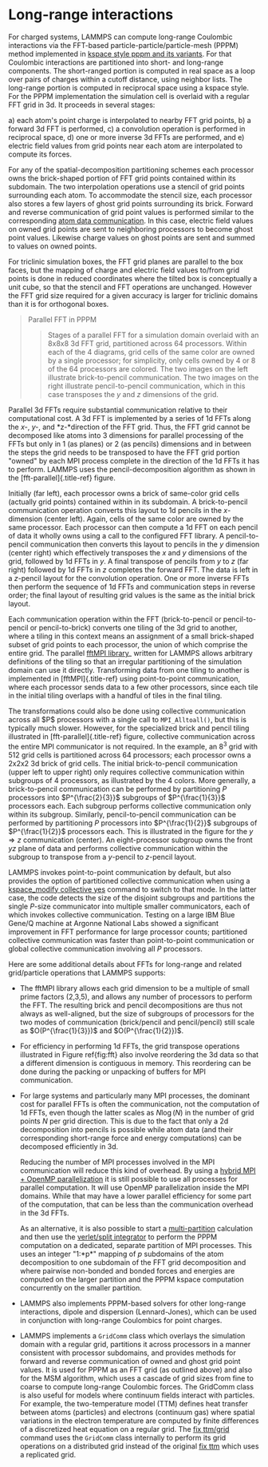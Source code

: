 # Long-range interactions

For charged systems, LAMMPS can compute long-range Coulombic
interactions via the FFT-based particle-particle/particle-mesh (PPPM)
method implemented in [kspace style pppm and its
variants](kspace_style). For that Coulombic interactions are partitioned
into short- and long-range components. The short-ranged portion is
computed in real space as a loop over pairs of charges within a cutoff
distance, using neighbor lists. The long-range portion is computed in
reciprocal space using a kspace style. For the PPPM implementation the
simulation cell is overlaid with a regular FFT grid in 3d. It proceeds
in several stages:

a)  each atom\'s point charge is interpolated to nearby FFT grid points,
b)  a forward 3d FFT is performed,
c)  a convolution operation is performed in reciprocal space,
d)  one or more inverse 3d FFTs are performed, and
e)  electric field values from grid points near each atom are
    interpolated to compute its forces.

For any of the spatial-decomposition partitioning schemes each processor
owns the brick-shaped portion of FFT grid points contained within its
subdomain. The two interpolation operations use a stencil of grid points
surrounding each atom. To accommodate the stencil size, each processor
also stores a few layers of ghost grid points surrounding its brick.
Forward and reverse communication of grid point values is performed
similar to the corresponding [atom data
communication](Developer_par_comm). In this case, electric field values
on owned grid points are sent to neighboring processors to become ghost
point values. Likewise charge values on ghost points are sent and summed
to values on owned points.

For triclinic simulation boxes, the FFT grid planes are parallel to the
box faces, but the mapping of charge and electric field values to/from
grid points is done in reduced coordinates where the tilted box is
conceptually a unit cube, so that the stencil and FFT operations are
unchanged. However the FFT grid size required for a given accuracy is
larger for triclinic domains than it is for orthogonal boxes.

> Parallel FFT in PPPM
>
> > Stages of a parallel FFT for a simulation domain overlaid with an
> > 8x8x8 3d FFT grid, partitioned across 64 processors. Within each of
> > the 4 diagrams, grid cells of the same color are owned by a single
> > processor; for simplicity, only cells owned by 4 or 8 of the 64
> > processors are colored. The two images on the left illustrate
> > brick-to-pencil communication. The two images on the right
> > illustrate pencil-to-pencil communication, which in this case
> > transposes the *y* and *z* dimensions of the grid.

Parallel 3d FFTs require substantial communication relative to their
computational cost. A 3d FFT is implemented by a series of 1d FFTs along
the *x-*, *y-*, and *z-*direction of the FFT grid. Thus, the FFT grid
cannot be decomposed like atoms into 3 dimensions for parallel
processing of the FFTs but only in 1 (as planes) or 2 (as pencils)
dimensions and in between the steps the grid needs to be transposed to
have the FFT grid portion \"owned\" by each MPI process complete in the
direction of the 1d FFTs it has to perform. LAMMPS uses the
pencil-decomposition algorithm as shown in the
[fft-parallel]{.title-ref} figure.

Initially (far left), each processor owns a brick of same-color grid
cells (actually grid points) contained within in its subdomain. A
brick-to-pencil communication operation converts this layout to 1d
pencils in the *x*-dimension (center left). Again, cells of the same
color are owned by the same processor. Each processor can then compute a
1d FFT on each pencil of data it wholly owns using a call to the
configured FFT library. A pencil-to-pencil communication then converts
this layout to pencils in the *y* dimension (center right) which
effectively transposes the *x* and *y* dimensions of the grid, followed
by 1d FFTs in *y*. A final transpose of pencils from *y* to *z* (far
right) followed by 1d FFTs in *z* completes the forward FFT. The data is
left in a *z*-pencil layout for the convolution operation. One or more
inverse FFTs then perform the sequence of 1d FFTs and communication
steps in reverse order; the final layout of resulting grid values is the
same as the initial brick layout.

Each communication operation within the FFT (brick-to-pencil or
pencil-to-pencil or pencil-to-brick) converts one tiling of the 3d grid
to another, where a tiling in this context means an assignment of a
small brick-shaped subset of grid points to each processor, the union of
which comprise the entire grid. The parallel [fftMPI
library](https://lammps.github.io/fftmpi/)\_ written for LAMMPS allows
arbitrary definitions of the tiling so that an irregular partitioning of
the simulation domain can use it directly. Transforming data from one
tiling to another is implemented in [fftMPI]{.title-ref} using
point-to-point communication, where each processor sends data to a few
other processors, since each tile in the initial tiling overlaps with a
handful of tiles in the final tiling.

The transformations could also be done using collective communication
across all \$P\$ processors with a single call to `MPI_Alltoall()`, but
this is typically much slower. However, for the specialized brick and
pencil tiling illustrated in [fft-parallel]{.title-ref} figure,
collective communication across the entire MPI communicator is not
required. In the example, an $8^3$ grid with 512 grid cells is
partitioned across 64 processors; each processor owns a 2x2x2 3d brick
of grid cells. The initial brick-to-pencil communication (upper left to
upper right) only requires collective communication within subgroups of
4 processors, as illustrated by the 4 colors. More generally, a
brick-to-pencil communication can be performed by partitioning *P*
processors into $P^{\frac{2}{3}}$ subgroups of $P^{\frac{1}{3}}$
processors each. Each subgroup performs collective communication only
within its subgroup. Similarly, pencil-to-pencil communication can be
performed by partitioning *P* processors into $P^{\frac{1}{2}}$
subgroups of $P^{\frac{1}{2}}$ processors each. This is illustrated in
the figure for the $y \Rightarrow z$ communication (center). An
eight-processor subgroup owns the front *yz* plane of data and performs
collective communication within the subgroup to transpose from a
*y*-pencil to *z*-pencil layout.

LAMMPS invokes point-to-point communication by default, but also
provides the option of partitioned collective communication when using a
[kspace_modify collective yes](kspace_modify) command to switch to that
mode. In the latter case, the code detects the size of the disjoint
subgroups and partitions the single *P*-size communicator into multiple
smaller communicators, each of which invokes collective communication.
Testing on a large IBM Blue Gene/Q machine at Argonne National Labs
showed a significant improvement in FFT performance for large processor
counts; partitioned collective communication was faster than
point-to-point communication or global collective communication
involving all *P* processors.

Here are some additional details about FFTs for long-range and related
grid/particle operations that LAMMPS supports:

-   The fftMPI library allows each grid dimension to be a multiple of
    small prime factors (2,3,5), and allows any number of processors to
    perform the FFT. The resulting brick and pencil decompositions are
    thus not always as well-aligned, but the size of subgroups of
    processors for the two modes of communication (brick/pencil and
    pencil/pencil) still scale as $O(P^{\frac{1}{3}})$ and
    $O(P^{\frac{1}{2}})$.

-   For efficiency in performing 1d FFTs, the grid transpose operations
    illustrated in Figure ref{fig:fft} also involve reordering the 3d
    data so that a different dimension is contiguous in memory. This
    reordering can be done during the packing or unpacking of buffers
    for MPI communication.

-   For large systems and particularly many MPI processes, the dominant
    cost for parallel FFTs is often the communication, not the
    computation of 1d FFTs, even though the latter scales as $N \log(N)$
    in the number of grid points *N* per grid direction. This is due to
    the fact that only a 2d decomposition into pencils is possible while
    atom data (and their corresponding short-range force and energy
    computations) can be decomposed efficiently in 3d.

    Reducing the number of MPI processes involved in the MPI
    communication will reduce this kind of overhead. By using a [hybrid
    MPI + OpenMP parallelization](Speed_omp) it is still possible to use
    all processes for parallel computation. It will use OpenMP
    parallelization inside the MPI domains. While that may have a lower
    parallel efficiency for some part of the computation, that can be
    less than the communication overhead in the 3d FFTs.

    As an alternative, it is also possible to start a
    [multi-partition](partition) calculation and then use the
    [verlet/split integrator](run_style) to perform the PPPM computation
    on a dedicated, separate partition of MPI processes. This uses an
    integer \"1:\*p\*\" mapping of *p* subdomains of the atom
    decomposition to one subdomain of the FFT grid decomposition and
    where pairwise non-bonded and bonded forces and energies are
    computed on the larger partition and the PPPM kspace computation
    concurrently on the smaller partition.

-   LAMMPS also implements PPPM-based solvers for other long-range
    interactions, dipole and dispersion (Lennard-Jones), which can be
    used in conjunction with long-range Coulombics for point charges.

-   LAMMPS implements a `GridComm` class which overlays the simulation
    domain with a regular grid, partitions it across processors in a
    manner consistent with processor subdomains, and provides methods
    for forward and reverse communication of owned and ghost grid point
    values. It is used for PPPM as an FFT grid (as outlined above) and
    also for the MSM algorithm, which uses a cascade of grid sizes from
    fine to coarse to compute long-range Coulombic forces. The GridComm
    class is also useful for models where continuum fields interact with
    particles. For example, the two-temperature model (TTM) defines heat
    transfer between atoms (particles) and electrons (continuum gas)
    where spatial variations in the electron temperature are computed by
    finite differences of a discretized heat equation on a regular grid.
    The [fix ttm/grid](fix_ttm) command uses the `GridComm` class
    internally to perform its grid operations on a distributed grid
    instead of the original [fix ttm](fix_ttm) which uses a replicated
    grid.

